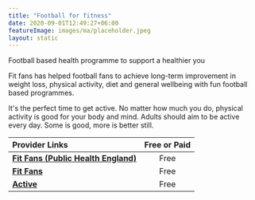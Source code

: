 ```yaml
---
title: "Football for fitness"
date: 2020-09-01T12:49:27+06:00
featureImage: images/ma/placeholder.jpeg
layout: static
---
```


Football based health programme to support a healthier you

Fit fans has helped football fans to achieve long-term improvement in weight loss, physical activity, diet and general wellbeing with fun football based programmes.

It's the perfect time to get active. No matter how much you do, physical activity is good for your body and mind. Adults should aim to be active every day. Some is good, more is better still.

| Provider Links      | Free or Paid  |  
| :-----------          | :--------------:      |  
| [**Fit Fans (Public Health England)**](https://www.efl.com/news/2020/november/how-the-fit-fans-programme-is-changing-lives-for-the-better/) | Free | 
| [**Fit Fans**](https://www.efltrust.com/mens-health-month-how-fit-fans-is-providing-benefits-beyond-weight-loss/) | Free | 
| [**Active**](https://www.active.com/fitness/articles/5-fun-activities-to-help-you-get-fit) | Free | 
  

<br/><br/>







